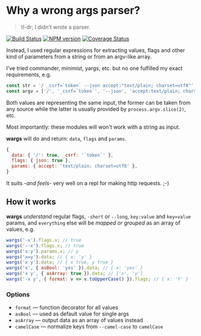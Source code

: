 # Why a wrong args parser?

> tl-dr; I didn't wrote a parser.

[![Build Status](https://travis-ci.org/pateketrueke/wargs.png?branch=next)](https://travis-ci.org/pateketrueke/wargs)
[![NPM version](https://badge.fury.io/js/wargs.png)](http://badge.fury.io/js/wargs)
[![Coverage Status](https://codecov.io/github/pateketrueke/wargs/coverage.svg?branch=next)](https://codecov.io/github/pateketrueke/wargs)

Instead, I used regular expressions for extracting values, flags and other kind of parameters from a string or from an argv-like array.

I've tried commander, minimist, yargs, etc. but no one fulfilled my exact requirements, e.g.

```js
const str = '/ _csrf=`token` --json accept:"text/plain; charset=utf8"';
const argv = ['/', '_csrf=`token`', '--json', 'accept:text/plain; charset=utf8'];
```

Both values are representing the same input, the former can be taken from any source while the latter is usually provided by `process.argv.slice(2)`, etc.

Most importantly: these modules will won't work with a string as input.

**wargs** will do and return: `data`, `flags` and `params`.

```js
{
  data: { '/': true, _csrf: '`token`' },
  flags: { json: true },
  params: { accept: 'text/plain; charset=utf8' },
}
```

It suits _-and feels-_ very well on a repl for making http requests. ;-)

## How it works

**wargs** _understand_ regular flags, `-short` or `--long`, `key:value` and `key=value` params, and `everything` else will be _mapped or grouped_ as an array of values, e.g.

```js
wargs('-x').flags.x; // true
wargs('--x').flags.x; // true
wargs('x:y').params.x; // y
wargs('x=y').data; // { x: 'y' }
wargs('x y').data; // { x true, y true }
wargs('x', { asBool: 'yes' }).data; // { x: 'yes' }
wargs('x y', { asArray: true }).data; // ['x', 'y']
wargs('-x y', { format: v => v.toUpperCase() }).flags; // { x: 'Y' }
```

### Options

- `format` &mdash; function decorator for all values
- `asBool` &mdash; used as default value for single args
- `asArray` &mdash; output data as an array of values instead
- `camelCase` &mdash; normalize keys from `--camel-case` to `camelCase`
